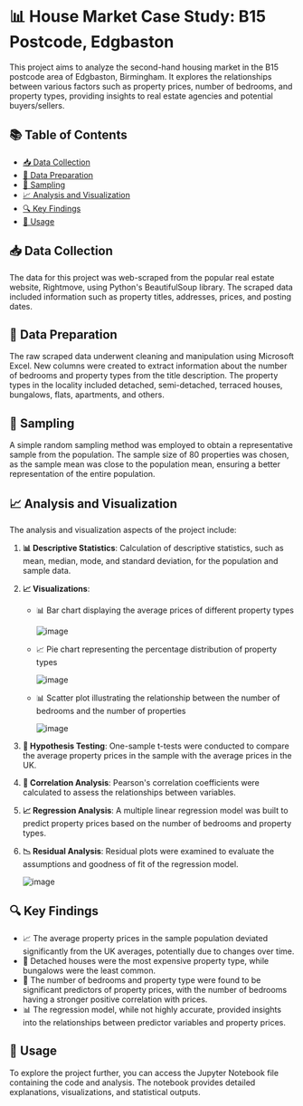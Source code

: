 # 📊 House Market Case Study: B15 Postcode, Edgbaston

This project aims to analyze the second-hand housing market in the B15 postcode area of Edgbaston, Birmingham. It explores the relationships between various factors such as property prices, number of bedrooms, and property types, providing insights to real estate agencies and potential buyers/sellers.

## 📚 Table of Contents

- [📥 Data Collection](#data-collection)
- [🔄 Data Preparation](#data-preparation)
- [🎲 Sampling](#sampling)
- [📈 Analysis and Visualization](#analysis-and-visualization)
- [🔍 Key Findings](#key-findings)
- [🚀 Usage](#usage)

## 📥 Data Collection

The data for this project was web-scraped from the popular real estate website, Rightmove, using Python's BeautifulSoup library. The scraped data included information such as property titles, addresses, prices, and posting dates.

## 🔄 Data Preparation

The raw scraped data underwent cleaning and manipulation using Microsoft Excel. New columns were created to extract information about the number of bedrooms and property types from the title description. The property types in the locality included detached, semi-detached, terraced houses, bungalows, flats, apartments, and others.

## 🎲 Sampling

A simple random sampling method was employed to obtain a representative sample from the population. The sample size of 80 properties was chosen, as the sample mean was close to the population mean, ensuring a better representation of the entire population.

## 📈 Analysis and Visualization

The analysis and visualization aspects of the project include:

1. **📊 Descriptive Statistics**: Calculation of descriptive statistics, such as mean, median, mode, and standard deviation, for the population and sample data.

2. **📈 Visualizations**:
   - 📊 Bar chart displaying the average prices of different property types
     
     ![image](https://github.com/ramgirish10/House_Market_Case_Study/assets/165402421/9dee7124-3705-4343-9e12-22d419008f0a)


   - 📈 Pie chart representing the percentage distribution of property types
     
     ![image](https://github.com/ramgirish10/House_Market_Case_Study/assets/165402421/ff256afd-0372-424c-b40d-baf16f9d90a4)


   - 📊 Scatter plot illustrating the relationship between the number of bedrooms and the number of properties
     
     ![image](https://github.com/ramgirish10/House_Market_Case_Study/assets/165402421/65e87ec7-c350-4243-9264-feccaf3c04e3)


3. **🧪 Hypothesis Testing**: One-sample t-tests were conducted to compare the average property prices in the sample with the average prices in the UK.

4. **📐 Correlation Analysis**: Pearson's correlation coefficients were calculated to assess the relationships between variables.

5. **📈 Regression Analysis**: A multiple linear regression model was built to predict property prices based on the number of bedrooms and property types.

6. **📉 Residual Analysis**: Residual plots were examined to evaluate the assumptions and goodness of fit of the regression model.
   
   ![image](https://github.com/ramgirish10/House_Market_Case_Study/assets/165402421/32726208-9cc8-4777-a1ef-43d64eb75208)


## 🔍 Key Findings

- 📈 The average property prices in the sample population deviated significantly from the UK averages, potentially due to changes over time.
- 🏡 Detached houses were the most expensive property type, while bungalows were the least common.
- 🔑 The number of bedrooms and property type were found to be significant predictors of property prices, with the number of bedrooms having a stronger positive correlation with prices.
- 📊 The regression model, while not highly accurate, provided insights into the relationships between predictor variables and property prices.

## 🚀 Usage

To explore the project further, you can access the Jupyter Notebook file containing the code and analysis. The notebook provides detailed explanations, visualizations, and statistical outputs.
